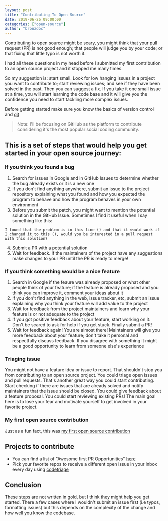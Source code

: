 ```yaml
---
layout: post
title: "Contributing To Open Source"
date: 2019-06-26 09:00:00
categories: ["open-source"]
author: "bronzdoc"
---
```


Contributing to open source might be scary, you might think that your pull request (PR) is not good enough; that people will judge you by your code; or that fixing that little typo is not worth it.

I had all these questions in my head before I submitted my first contribution to an open source project and it stopped me many times.

<!--more-->

So my suggestion is: start small. Look for low hanging issues in a project you want to contribute to; start reviewing issues; and see if they have been solved in the past. Then you can suggest a fix. If you take it one small issue at a time, you will start learning the code base and it will give you the confidence you need to start tackling more complex issues.

Before getting started make sure you know the basics of version control and [git](https://git-scm.com/book/en/v1/Getting-Started-Git-Basics)

> Note: I'll be focusing on GitHub as the platform to contribute considering it's the most popular social coding community.

## This is a set of steps that would help you get started in your open source journey:

### If you think you found a bug

1. Search for issues in Google and in GitHub Issues to determine whether the bug already exists or it is a new one
2. If you don't find anything anywhere, submit an issue to the project repository explaining what you found and how you expected the program to behave and how the program behaves in your own environment
3. Before you submit the patch, you might want to mention the potential solution in the GitHub Issue. Sometimes I find it useful when I say something like this:
 ```
 I found that the problem is in this line () and that it would work if I changed it to this (), would you be interested in a pull request with this solution?
 ```
4. Submit a PR with a potential solution
5. Wait for feedback. If the maintainers of the project have any suggestions make changes to your PR until the PR is ready to merge!

### If you think something would be a nice feature

1. Search in Google if the feaure was already proposed or what other people think of your feature; if the feature is already proposed and you think you can improve it, comment your ideas about it
2. If you don't find anything in the web, issue tracker, etc, submit an issue explaining why you think your feature will add value to the project
3. Wait for feedback from the project maintainers and learn why your feature is or not adequate to the project
4. If you got positive feedback about your feature, start working on it. Don't be scared to ask for help if you get stuck. Finally submit a PR!
5. Wait for feedback again! You are almost there! Maintainers will give you more feedback about your feature; don't take it personal and respectfully discuss feedback. If you disagree with something it might be a good opportunity to learn from someone else's experience

### Triaging issue

You might not have a feature idea or issue to report. That shouldn't stop you from contributing to an open source project. You could triage open issues and pull requests. That's another great way you could start contributing. Start checking if there are issues that are already solved and notify maintainers that the issue should be closed. You could give feedback about a feature proposal. You could start reviewing existing PRs! The main goal here is to lose your fear and motivate yourself to get involved in your favorite project.

### My first open source contribution
Just as a fun fact, this was [my first open source contribution](https://github.com/plaidchat/plaidchat/pull/74)

## Projects to contribute

- You can find a list of "Awesome first PR Opportunities" [here](https://github.com/MunGell/awesome-for-beginners)
- Pick your favorite repos to receive a different open issue in your inbox every day using [codetriage](https://www.codetriage.com/)

## Conclusion

These steps are not written in gold, but I think they might help you get started.
There a few cases where I wouldn't submit an issue first (i.e typos, formatting issues)
but this depends on the complexity of the change and how well you know the codebase.
